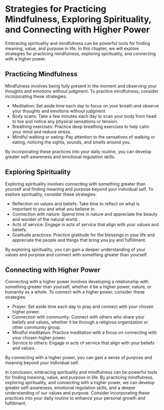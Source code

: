 Strategies for Practicing Mindfulness, Exploring Spirituality, and Connecting with Higher Power
==================================================================================================================================================

Embracing spirituality and mindfulness can be powerful tools for finding meaning, value, and purpose in life. In this chapter, we will explore strategies for practicing mindfulness, exploring spirituality, and connecting with a higher power.

Practicing Mindfulness
----------------------

Mindfulness involves being fully present in the moment and observing your thoughts and emotions without judgment. To practice mindfulness, consider incorporating these strategies:

* Meditation: Set aside time each day to focus on your breath and observe your thoughts and emotions without judgment.
* Body scans: Take a few minutes each day to scan your body from head to toe and notice any physical sensations or tension.
* Breathing exercises: Practice deep breathing exercises to help calm your mind and reduce stress.
* Mindful walking or eating: Pay attention to the sensations of walking or eating, noticing the sights, sounds, and smells around you.

By incorporating these practices into your daily routine, you can develop greater self-awareness and emotional regulation skills.

Exploring Spirituality
----------------------

Exploring spirituality involves connecting with something greater than yourself and finding meaning and purpose beyond your individual self. To explore spirituality, consider these strategies:

* Reflection on values and beliefs: Take time to reflect on what is important to you and what you believe in.
* Connection with nature: Spend time in nature and appreciate the beauty and wonder of the natural world.
* Acts of service: Engage in acts of service that align with your values and beliefs.
* Gratitude practices: Practice gratitude for the blessings in your life and appreciate the people and things that bring you joy and fulfillment.

By exploring spirituality, you can gain a deeper understanding of your values and purpose and connect with something greater than yourself.

Connecting with Higher Power
----------------------------

Connecting with a higher power involves developing a relationship with something greater than yourself, whether it be a higher power, nature, or humanity as a whole. To connect with a higher power, consider these strategies:

* Prayer: Set aside time each day to pray and connect with your chosen higher power.
* Connection with community: Connect with others who share your beliefs and values, whether it be through a religious organization or other community group.
* Mindful meditation: Practice meditation with a focus on connecting with your chosen higher power.
* Service to others: Engage in acts of service that align with your beliefs and values.

By connecting with a higher power, you can gain a sense of purpose and meaning beyond your individual self.

In conclusion, embracing spirituality and mindfulness can be powerful tools for finding meaning, value, and purpose in life. By practicing mindfulness, exploring spirituality, and connecting with a higher power, we can develop greater self-awareness, emotional regulation skills, and a deeper understanding of our values and purpose. Consider incorporating these practices into your daily routine to enhance your personal growth and fulfillment.


